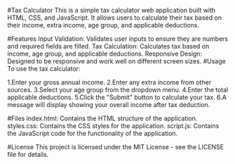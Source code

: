 #Tax Calculator
This is a simple tax calculator web application built with HTML, CSS, and JavaScript. It allows users to calculate their tax based on their income, extra income, age group, and applicable deductions.

#Features
Input Validation: Validates user inputs to ensure they are numbers and required fields are filled.
Tax Calculation: Calculates tax based on income, age group, and applicable deductions.
Responsive Design: Designed to be responsive and work well on different screen sizes.
#Usage
To use the tax calculator:

1.Enter your gross annual income.
2.Enter any extra income from other sources.
3.Select your age group from the dropdown menu.
4.Enter the total applicable deductions.
5.Click the "Submit" button to calculate your tax.
6.A message will display showing your overall income after tax deduction.


#Files
index.html: Contains the HTML structure of the application.
styles.css: Contains the CSS styles for the application.
script.js: Contains the JavaScript code for the functionality of the application.

#License
This project is licensed under the MIT License - see the LICENSE file for details.
